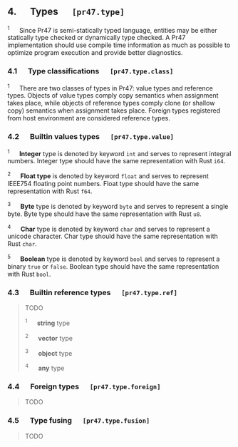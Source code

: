 ## 4. &emsp; Types &emsp; `[pr47.type]`

<sup>1</sup> &emsp; Since Pr47 is semi-statically typed language, entities may be either statically type checked or dynamically type checked. A Pr47 implementation should use compile time information as much as possible to optimize program execution and provide better diagnostics.

### 4.1 &emsp; Type classifications &emsp; `[pr47.type.class]`

<sup>1</sup> &emsp; There are two classes of types in Pr47: value types and reference types. Objects of value types comply copy semantics when assignment takes place, while objects of reference types comply clone (or shallow copy) semantics when assignment takes place. Foreign types registered from host environment are considered reference types.

### 4.2 &emsp; Builtin values types &emsp; `[pr47.type.value]`

<sup>1</sup> &emsp; **Integer** type is denoted by keyword `int` and serves to represent integral numbers. Integer type should have the same representation with Rust `i64`.

<sup>2</sup> &emsp; **Float type** is denoted by keyword `float` and serves to represent IEEE754 floating point numbers. Float type should have the same representation with Rust `f64`.

<sup>3</sup> &emsp; **Byte** type is denoted by keyword `byte` and serves to represent a single byte. Byte type should have the same representation with Rust `u8`.

<sup>4</sup> &emsp; **Char** type is denoted by keyword `char` and serves to represent a unicode character. Char type should have the same representation with Rust `char`.

<sup>5</sup> &emsp; **Boolean** type is denoted by keyword `bool` and serves to represent a binary `true` or `false`. Boolean type should have the same representation with Rust `bool`.

### 4.3 &emsp; Builtin reference types &emsp; `[pr47.type.ref]`

> TODO
>
> <sup>1</sup> &emsp; **string** type
>
> <sup>2</sup> &emsp; **vector** type
>
> <sup>3</sup> &emsp; **object** type
>
> <sup>4</sup> &emsp; **any** type

### 4.4 &emsp; Foreign types &emsp; `[pr47.type.foreign]`

> TODO

### 4.5 &emsp; Type fusing &emsp; `[pr47.type.fusion]`

> TODO
